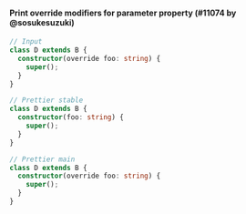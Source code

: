 #### Print override modifiers for parameter property (#11074 by @sosukesuzuki)

<!-- prettier-ignore -->
```ts
// Input
class D extends B {
  constructor(override foo: string) {
    super();
  }
}

// Prettier stable
class D extends B {
  constructor(foo: string) {
    super();
  }
}

// Prettier main
class D extends B {
  constructor(override foo: string) {
    super();
  }
}

```